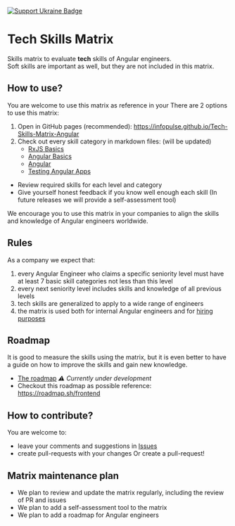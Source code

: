 [![Support Ukraine Badge](https://bit.ly/support-ukraine-now)](https://github.com/support-ukraine/support-ukraine)

# Tech Skills Matrix

Skills matrix to evaluate **tech** skills of Angular engineers.  
Soft skills are important as well, but they are not included in this matrix.

## How to use?

You are welcome to use this matrix as reference in your
There are 2 options to use this matrix:

1. Open in GitHub pages (recommended): https://infopulse.github.io/Tech-Skills-Matrix-Angular
2. Check out every skill category in markdown files: (will be updated)
   - [RxJS Basics](matrix/01.md)
   - [Angular Basics](matrix/02.md)
   - [Angular](matrix/03.md)
   - [Testing Angular Apps](matrix/04.md)

- Review required skills for each level and category
- Give yourself honest feedback if you know well enough each skill (In future releases we will provide a self-assessment tool)

We encourage you to use this matrix in your companies to align the skills and knowledge of Angular engineers worldwide.

## Rules

As a company we expect that:

1. every Angular Engineer who claims a specific seniority level must have at least 7 basic skill categories not less than this level
2. every next seniority level includes skills and knowledge of all previous levels
3. tech skills are generalized to apply to a wide range of engineers
4. the matrix is used both for internal Angular engineers and for [hiring purposes](https://www.infopulse.com/join-us?specialization=9)

## Roadmap

It is good to measure the skills using the matrix, but it is even better to have a guide on how to improve the skills
and gain new knowledge.

- [The roadmap](roadmap/roadmap.md) _⚠️ Currently under development_
- Checkout this roadmap as possible reference: https://roadmap.sh/frontend

## How to contribute?

You are welcome to:

- leave your comments and suggestions in [Issues](https://github.com/infopulse/Tech-Skills-Matrix-Angular/issues)
- create pull-requests with your changes
  Or create a pull-request!

## Matrix maintenance plan

- We plan to review and update the matrix regularly, including the review of PR and issues
- We plan to add a self-assessment tool to the matrix
- We plan to add a roadmap for Angular engineers

